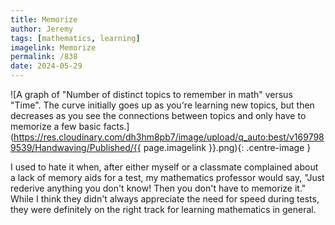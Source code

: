 ```yaml
---
title: Memorize
author: Jeremy
tags: [mathematics, learning]
imagelink: Memorize
permalink: /838
date: 2024-05-29
---
```


![A graph of "Number of distinct topics to remember in math" versus "Time". The curve initially goes up as you're learning new topics, but then decreases as you see the connections between topics and only have to memorize a few basic facts.](https://res.cloudinary.com/dh3hm8pb7/image/upload/q_auto:best/v1697989539/Handwaving/Published/{{ page.imagelink }}.png){: .centre-image }

I used to hate it when, after either myself or a classmate complained about a lack of memory aids for a test, my mathematics professor would say, "Just rederive anything you don't know! Then you don't have to memorize it." While I think they didn't always appreciate the need for speed during tests, they were definitely on the right track for learning mathematics in general.
